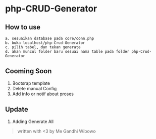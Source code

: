 # php-CRUD-Generator

## How to use

```
a. sesuaikan database pada core/conn.php
b. buka localhost/php-Crud-Generator
c. pilih tabel, dan tekan generate
d. akan muncul folder baru sesuai nama table pada folder php-Crud-Generator
```


## Cooming Soon

1. Bootsrap template
2. Delete manual Config
3. Add info or notif about proses

## Update

1. Adding Generate All


> written with <3 by Me Gandhi Wibowo
